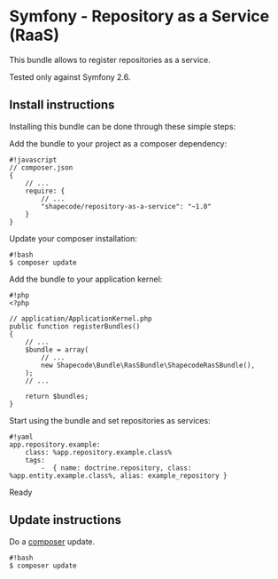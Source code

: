 Symfony - Repository as a Service (RaaS)
=======================

This bundle allows to register repositories as a service.

Tested only against Symfony 2.6.

Install instructions
--------------------------------

Installing this bundle can be done through these simple steps:

Add the bundle to your project as a composer dependency:
```
#!javascript
// composer.json
{
    // ...
    require: {
        // ...
        "shapecode/repository-as-a-service": "~1.0"
    }
}
```

Update your composer installation:
```
#!bash
$ composer update
```

Add the bundle to your application kernel:
```
#!php
<?php

// application/ApplicationKernel.php
public function registerBundles()
{
	// ...
	$bundle = array(
		// ...
        new Shapecode\Bundle\RasSBundle\ShapecodeRasSBundle(),
	);
    // ...

    return $bundles;
}
```

Start using the bundle and set repositories as services:
```
#!yaml
app.repository.example:
    class: %app.repository.example.class%
    tags:
        -  { name: doctrine.repository, class: %app.entity.example.class%, alias: example_repository }
```

Ready

Update instructions
---------------------------

Do a [composer](https://getcomposer.org/doc/00-intro.md) update.

```
#!bash
$ composer update
```
